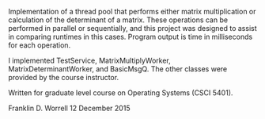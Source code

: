 Implementation of a thread pool that performs either matrix multiplication or 
calculation of the determinant of a matrix. These operations can be performed
in parallel or sequentially, and this project was designed to assist in 
comparing runtimes in this cases. Program output is time in milliseconds for 
each operation. 

I implemented TestService, MatrixMultiplyWorker, MatrixDeterminantWorker, and 
BasicMsgQ. The other classes were provided by the course instructor. 

Written for graduate level course on Operating Systems (CSCI 5401). 

Franklin D. Worrell
12 December 2015